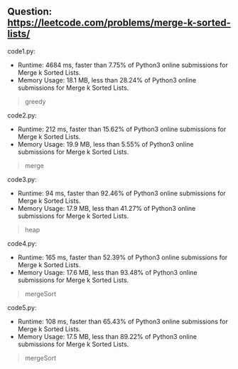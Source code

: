 ## Question: https://leetcode.com/problems/merge-k-sorted-lists/

code1.py:
* Runtime: 4684 ms, faster than 7.75% of Python3 online submissions for Merge k Sorted Lists.
* Memory Usage: 18.1 MB, less than 28.24% of Python3 online submissions for Merge k Sorted Lists.
> greedy

code2.py:
* Runtime: 212 ms, faster than 15.62% of Python3 online submissions for Merge k Sorted Lists.
* Memory Usage: 19.9 MB, less than 5.55% of Python3 online submissions for Merge k Sorted Lists.
> merge

code3.py:
* Runtime: 94 ms, faster than 92.46% of Python3 online submissions for Merge k Sorted Lists.
* Memory Usage: 17.9 MB, less than 41.27% of Python3 online submissions for Merge k Sorted Lists.
> heap

code4.py:
* Runtime: 165 ms, faster than 52.39% of Python3 online submissions for Merge k Sorted Lists.
* Memory Usage: 17.6 MB, less than 93.48% of Python3 online submissions for Merge k Sorted Lists.
> mergeSort

code5.py:
* Runtime: 108 ms, faster than 65.43% of Python3 online submissions for Merge k Sorted Lists.
* Memory Usage: 17.5 MB, less than 89.22% of Python3 online submissions for Merge k Sorted Lists.
> mergeSort